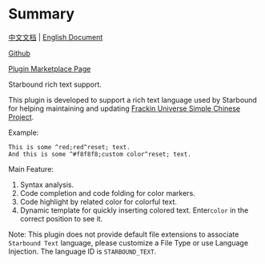 # Summary

[中文文档](README.md) | [English Document](README_en.md)

[Github](https://github.com/DragonKnightOfBreeze/Starbound-Text)

[Plugin Marketplace Page](https://plugins.jetbrains.com/plugin/18078-starbound-text)

Starbound rich text support.

This plugin is developed to support a rich text language used by Starbound for helping maintaining and updating
[Frackin Universe Simple Chinese Project](https://github.com/ProjectSky/FrackinUniverse-sChinese-Project).

Example:

```
This is some ^red;red^reset; text.
And this is some ^#f8f8f8;custom color^reset; text.
```

Main Feature:

1. Syntax analysis.
2. Code completion and code folding for color markers.
3. Code highlight by related color for colorful text.
4. Dynamic template for quickly inserting colored text. Enter`color` in the correct position to see it.

Note: 
This plugin does not provide default file extensions to associate `Starbound Text` language, 
please customize a File Type or use Language Injection.
The language ID is `STARBOUND_TEXT`.